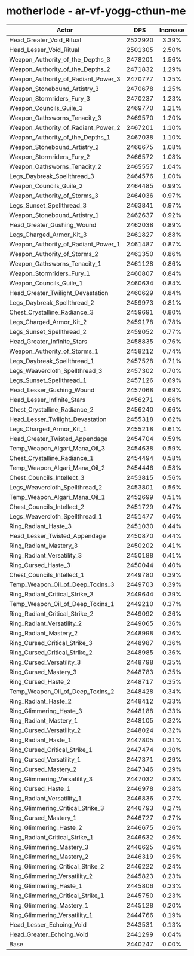 # motherlode - ar-vf-yogg-cthun-me
| Actor | DPS | Increase |
|---|:---:|:---:|
|Head_Greater_Void_Ritual|2522920|3.39%|
|Head_Lesser_Void_Ritual|2501305|2.50%|
|Weapon_Authority_of_the_Depths_3|2478201|1.56%|
|Weapon_Authority_of_the_Depths_2|2471832|1.29%|
|Weapon_Authority_of_Radiant_Power_3|2470777|1.25%|
|Weapon_Stonebound_Artistry_3|2470678|1.25%|
|Weapon_Stormriders_Fury_3|2470237|1.23%|
|Weapon_Councils_Guile_3|2469770|1.21%|
|Weapon_Oathsworns_Tenacity_3|2469570|1.20%|
|Weapon_Authority_of_Radiant_Power_2|2467201|1.10%|
|Weapon_Authority_of_the_Depths_1|2467038|1.10%|
|Weapon_Stonebound_Artistry_2|2466675|1.08%|
|Weapon_Stormriders_Fury_2|2466572|1.08%|
|Weapon_Oathsworns_Tenacity_2|2465557|1.04%|
|Legs_Daybreak_Spellthread_3|2464576|1.00%|
|Weapon_Councils_Guile_2|2464485|0.99%|
|Weapon_Authority_of_Storms_3|2464036|0.97%|
|Legs_Sunset_Spellthread_3|2463841|0.97%|
|Weapon_Stonebound_Artistry_1|2462637|0.92%|
|Head_Greater_Gushing_Wound|2462038|0.89%|
|Legs_Charged_Armor_Kit_3|2461827|0.88%|
|Weapon_Authority_of_Radiant_Power_1|2461487|0.87%|
|Weapon_Authority_of_Storms_2|2461350|0.86%|
|Weapon_Oathsworns_Tenacity_1|2461128|0.86%|
|Weapon_Stormriders_Fury_1|2460807|0.84%|
|Weapon_Councils_Guile_1|2460634|0.84%|
|Head_Greater_Twilight_Devastation|2460629|0.84%|
|Legs_Daybreak_Spellthread_2|2459973|0.81%|
|Chest_Crystalline_Radiance_3|2459691|0.80%|
|Legs_Charged_Armor_Kit_2|2459178|0.78%|
|Legs_Sunset_Spellthread_2|2459052|0.77%|
|Head_Greater_Infinite_Stars|2458835|0.76%|
|Weapon_Authority_of_Storms_1|2458212|0.74%|
|Legs_Daybreak_Spellthread_1|2457528|0.71%|
|Legs_Weavercloth_Spellthread_3|2457302|0.70%|
|Legs_Sunset_Spellthread_1|2457126|0.69%|
|Head_Lesser_Gushing_Wound|2457068|0.69%|
|Head_Lesser_Infinite_Stars|2456271|0.66%|
|Chest_Crystalline_Radiance_2|2456240|0.66%|
|Head_Lesser_Twilight_Devastation|2455318|0.62%|
|Legs_Charged_Armor_Kit_1|2455218|0.61%|
|Head_Greater_Twisted_Appendage|2454704|0.59%|
|Temp_Weapon_Algari_Mana_Oil_3|2454638|0.59%|
|Chest_Crystalline_Radiance_1|2454494|0.58%|
|Temp_Weapon_Algari_Mana_Oil_2|2454446|0.58%|
|Chest_Councils_Intellect_3|2453815|0.56%|
|Legs_Weavercloth_Spellthread_2|2453801|0.56%|
|Temp_Weapon_Algari_Mana_Oil_1|2452699|0.51%|
|Chest_Councils_Intellect_2|2451729|0.47%|
|Legs_Weavercloth_Spellthread_1|2451477|0.46%|
|Ring_Radiant_Haste_3|2451030|0.44%|
|Head_Lesser_Twisted_Appendage|2450870|0.44%|
|Ring_Radiant_Mastery_3|2450202|0.41%|
|Ring_Radiant_Versatility_3|2450188|0.41%|
|Ring_Cursed_Haste_3|2450044|0.40%|
|Chest_Councils_Intellect_1|2449780|0.39%|
|Temp_Weapon_Oil_of_Deep_Toxins_3|2449703|0.39%|
|Ring_Radiant_Critical_Strike_3|2449644|0.39%|
|Temp_Weapon_Oil_of_Deep_Toxins_1|2449210|0.37%|
|Ring_Radiant_Critical_Strike_2|2449092|0.36%|
|Ring_Radiant_Versatility_2|2449065|0.36%|
|Ring_Radiant_Mastery_2|2448998|0.36%|
|Ring_Cursed_Critical_Strike_3|2448987|0.36%|
|Ring_Cursed_Critical_Strike_2|2448985|0.36%|
|Ring_Cursed_Versatility_3|2448798|0.35%|
|Ring_Cursed_Mastery_3|2448783|0.35%|
|Ring_Cursed_Haste_2|2448717|0.35%|
|Temp_Weapon_Oil_of_Deep_Toxins_2|2448428|0.34%|
|Ring_Radiant_Haste_2|2448412|0.33%|
|Ring_Glimmering_Haste_3|2448188|0.33%|
|Ring_Radiant_Mastery_1|2448105|0.32%|
|Ring_Cursed_Versatility_2|2448024|0.32%|
|Ring_Radiant_Haste_1|2447805|0.31%|
|Ring_Cursed_Critical_Strike_1|2447474|0.30%|
|Ring_Cursed_Versatility_1|2447371|0.29%|
|Ring_Cursed_Mastery_2|2447346|0.29%|
|Ring_Glimmering_Versatility_3|2447032|0.28%|
|Ring_Cursed_Haste_1|2446978|0.28%|
|Ring_Radiant_Versatility_1|2446836|0.27%|
|Ring_Glimmering_Critical_Strike_3|2446793|0.27%|
|Ring_Cursed_Mastery_1|2446727|0.27%|
|Ring_Glimmering_Haste_2|2446675|0.26%|
|Ring_Radiant_Critical_Strike_1|2446632|0.26%|
|Ring_Glimmering_Mastery_3|2446625|0.26%|
|Ring_Glimmering_Mastery_2|2446319|0.25%|
|Ring_Glimmering_Critical_Strike_2|2446222|0.24%|
|Ring_Glimmering_Versatility_2|2445823|0.23%|
|Ring_Glimmering_Haste_1|2445806|0.23%|
|Ring_Glimmering_Critical_Strike_1|2445750|0.23%|
|Ring_Glimmering_Mastery_1|2445128|0.20%|
|Ring_Glimmering_Versatility_1|2444766|0.19%|
|Head_Lesser_Echoing_Void|2443531|0.13%|
|Head_Greater_Echoing_Void|2441299|0.04%|
|Base|2440247|0.00%|
